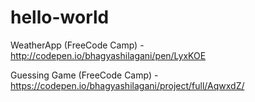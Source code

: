 # hello-world

WeatherApp (FreeCode Camp) - http://codepen.io/bhagyashilagani/pen/LyxKOE

Guessing Game (FreeCode Camp) - https://codepen.io/bhagyashilagani/project/full/AqwxdZ/
